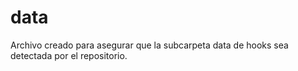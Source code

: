 # data
Archivo creado para asegurar que la subcarpeta data de hooks sea detectada por el repositorio.